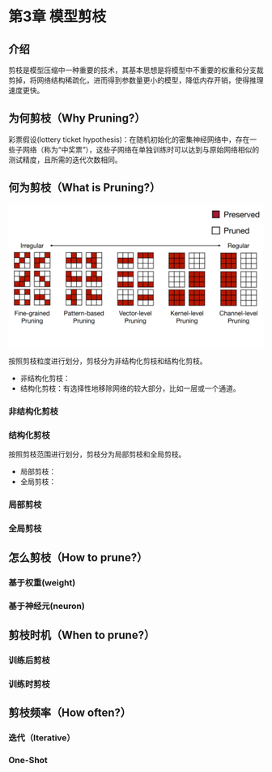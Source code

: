 # 第3章 模型剪枝

## 介绍

剪枝是模型压缩中一种重要的技术，其基本思想是将模型中不重要的权重和分支裁剪掉，将网络结构稀疏化，进而得到参数量更小的模型，降低内存开销，使得推理速度更快。

## 为何剪枝（Why Pruning?）

彩票假设(lottery ticket hypothesis)：在随机初始化的密集神经网络中，存在一些子网络（称为“中奖票”），这些子网络在单独训练时可以达到与原始网络相似的测试精度，且所需的迭代次数相同。


## 何为剪枝（What is Pruning?）

![granularities](./images/ch03/granularities.png)

按照剪枝粒度进行划分，剪枝分为非结构化剪枝和结构化剪枝。
- 非结构化剪枝：
- 结构化剪枝：有选择性地移除网络的较大部分，比如一层或一个通道。


### 非结构化剪枝


### 结构化剪枝

按照剪枝范围进行划分，剪枝分为局部剪枝和全局剪枝。
- 局部剪枝：
- 全局剪枝：

### 局部剪枝


### 全局剪枝


## 怎么剪枝（How to prune?）


### 基于权重(weight)


### 基于神经元(neuron)



## 剪枝时机（When to prune?）

### 训练后剪枝


### 训练时剪枝



## 剪枝频率（How often?）


### 迭代（Iterative）

### One-Shot

